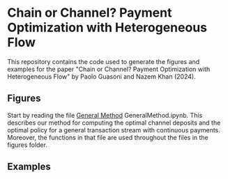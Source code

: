 # Chain or Channel? Payment Optimization with Heterogeneous Flow

This repository contains the code used to generate the figures and examples for the paper "Chain or Channel? Payment Optimization with Heterogeneous Flow" by Paolo Guasoni and Nazem Khan (2024). 

## Figures

Start by reading the file [General Method](GeneralMethod.ipynb) GeneralMethod.ipynb. This describes our method for computing the optimal channel deposits and the optimal policy for a general transaction stream with continuous payments. Moreover, the functions in that file are used throughout the files in the figures folder.


## Examples
